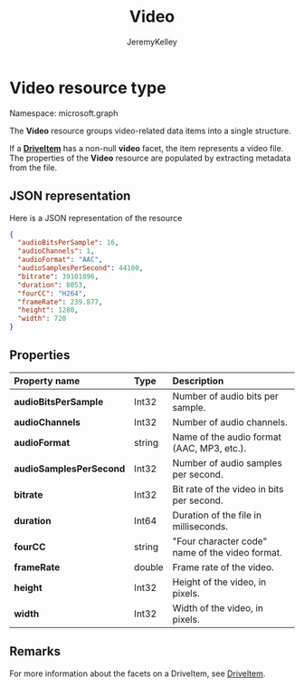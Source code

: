﻿---
author: JeremyKelley
ms.author: JeremyKelley
ms.date: 09/10/2017
title: Video
localization_priority: Normal
description: "The Video resource groups video-related data items into a single structure."
ms.prod: ""
doc_type: resourcePageType
---

# Video resource type

Namespace: microsoft.graph

The **Video** resource groups video-related data items into a single structure.

If a [**DriveItem**](driveitem.md) has a non-null **video** facet, the item represents a video file.
The properties of the **Video** resource are populated by extracting metadata from the file.

## JSON representation

Here is a JSON representation of the resource

<!-- {
  "blockType": "resource",
  "optionalProperties": [  ],
  "@odata.type": "microsoft.graph.video"
}-->

```json
{
  "audioBitsPerSample": 16,
  "audioChannels": 1,
  "audioFormat": "AAC",
  "audioSamplesPerSecond": 44100,
  "bitrate": 39101896,
  "duration": 8053,
  "fourCC": "H264",
  "frameRate": 239.877,
  "height": 1280,
  "width": 720
}
```

## Properties

| Property name             | Type   | Description                                     |
| :------------------------ | :----- | :---------------------------------------------- |
| **audioBitsPerSample**    | Int32  | Number of audio bits per sample.                |
| **audioChannels**         | Int32  | Number of audio channels.                       |
| **audioFormat**           | string | Name of the audio format (AAC, MP3, etc.).      |
| **audioSamplesPerSecond** | Int32  | Number of audio samples per second.             |
| **bitrate**               | Int32  | Bit rate of the video in bits per second.       |
| **duration**              | Int64  | Duration of the file in milliseconds.           |
| **fourCC**                | string | "Four character code" name of the video format. |
| **frameRate**             | double | Frame rate of the video.                        |
| **height**                | Int32  | Height of the video, in pixels.                 |
| **width**                 | Int32  | Width of the video, in pixels.                  |

[item-resource]: ../resources/driveitem.md

## Remarks

For more information about the facets on a DriveItem, see [DriveItem](driveitem.md).

<!-- {
  "type": "#page.annotation",
  "description": "The video facet provides information about the properties of a video file.",
  "keywords": "bitrate,duration,size,video",
  "section": "documentation",
  "tocPath": "Facets/Video"
} -->
